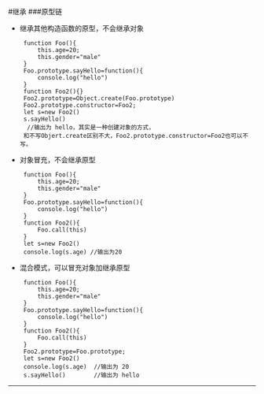 
#继承
###原型链
 - 继承其他构造函数的原型，不会继承对象

		function Foo(){
		    this.age=20;
		    this.gender="male"
		}
		Foo.prototype.sayHello=function(){
		    console.log("hello")
		}
		function Foo2(){}
		Foo2.prototype=Object.create(Foo.prototype)
		Foo2.prototype.constructor=Foo2;
		let s=new Foo2()
		s.sayHello()
		 //输出为 hello，其实是一种创建对象的方式，
		和不写Objert.create区别不大，Foo2.prototype.constructor=Foo2也可以不写。

 - 对象冒充，不会继承原型

		function Foo(){
		    this.age=20;
		    this.gender="male"
		}
		Foo.prototype.sayHello=function(){
		    console.log("hello")
		}
		function Foo2(){
		    Foo.call(this)
		}
		let s=new Foo2()
		console.log(s.age) //输出为20
		
 - 混合模式，可以冒充对象加继承原型

		function Foo(){
		    this.age=20;
		    this.gender="male"
		}
		Foo.prototype.sayHello=function(){
		    console.log("hello")
		}
		function Foo2(){
		    Foo.call(this)
		}
		Foo2.prototype=Foo.prototype;
		let s=new Foo2()
		console.log(s.age)  //输出为 20
		s.sayHello()		//输出为 hello

----------